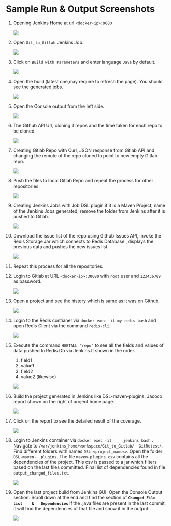 # Sample Run & Output Screenshots #

1. Opening Jenkins Home at url `<docker-ip>:9080`

	![](https://bitbucket.org/ajhave5/amrish_jhaveri_chinmay_gangal_hw1_cs540/raw/master/images/sr_1.JPG)

2.	Open `Git_to_Gitlab` Jenkins Job.
	
	![](https://bitbucket.org/ajhave5/amrish_jhaveri_chinmay_gangal_hw1_cs540/raw/master/images/sr_2.JPG)
	
3.	Click on `Build with Parameters` and enter language `Java` by default.
	
	![](https://bitbucket.org/ajhave5/amrish_jhaveri_chinmay_gangal_hw1_cs540/raw/master/images/sr_3.JPG)

4.	Open the build (latest one,may require to refresh the page). You should see 	the generated jobs.

	![](https://bitbucket.org/ajhave5/amrish_jhaveri_chinmay_gangal_hw1_cs540/raw/master/images/sr_4.JPG)

5.	Open the Console output from the left side.

	![](https://bitbucket.org/ajhave5/amrish_jhaveri_chinmay_gangal_hw1_cs540/raw/master/images/sr_5.JPG)

6.	The Github API Url, cloning 3 repos and the time taken for each repo to be 	cloned.

	![](https://bitbucket.org/ajhave5/amrish_jhaveri_chinmay_gangal_hw1_cs540/raw/master/images/sr_6.jpg)

7.	Creating Gitlab Repo with Curl, JSON response from Gitlab API and changing 	the remote of the repo cloned to point to new empty Gitlab repo.

	![](https://bitbucket.org/ajhave5/amrish_jhaveri_chinmay_gangal_hw1_cs540/raw/master/images/sr_7.jpg)

8.	Push the files to local Gitlab Repo and repeat the process for other 	repositories.

	![](https://bitbucket.org/ajhave5/amrish_jhaveri_chinmay_gangal_hw1_cs540/raw/master/images/sr_8.jpg)

9.	Creating Jenkins Jobs with Job DSL plugin if it is a Maven Project, name of 	the Jenkins Jobs generated, remove the folder from Jenkins after it is pushed 	to Gitlab.

	![](https://bitbucket.org/ajhave5/amrish_jhaveri_chinmay_gangal_hw1_cs540/raw/master/images/sr_9.jpg)

10.	Download the issue list of the repo using Github Issues API, invoke the Redis 	Storage Jar which connects to Redis Database , displays the previous data and 	pushes the new issues list.

	![](https://bitbucket.org/ajhave5/amrish_jhaveri_chinmay_gangal_hw1_cs540/raw/master/images/sr_10.jpg)

11.	 Repeat this process for all the repositories.

12.	Login to Gitlab at URL `<docker-ip>:30080` with `root` user and `123456789` 	as 	password.

	![](https://bitbucket.org/ajhave5/amrish_jhaveri_chinmay_gangal_hw1_cs540/raw/master/images/sr_12.jpg)

13.	Open a project and see the history which is same as it was on Github.

	![](https://bitbucket.org/ajhave5/amrish_jhaveri_chinmay_gangal_hw1_cs540/raw/master/images/sr_13.jpg)

14.	Login to the Redis contianer via `docker exec -it my-redis bash` and open 	Redis Client via the command `redis-cli`.

	![](https://bitbucket.org/ajhave5/amrish_jhaveri_chinmay_gangal_hw1_cs540/raw/master/images/sr_14.jpg)

15.	Execute the command `HGETALL "repo"` to see all the fields and values of data 	pushed to Redis Db via Jenkins.It shown in the order.
	1.	field1
	2.	value1
	3.	field2
	4.	value2
	(likewise)

	![](https://bitbucket.org/ajhave5/amrish_jhaveri_chinmay_gangal_hw1_cs540/raw/master/images/sr_15.jpg)

16.	Build the project generated in Jenkins like DSL-maven-plugins. Jacoco report 	shown on the right of project home page.
	
	![](https://bitbucket.org/ajhave5/amrish_jhaveri_chinmay_gangal_hw1_cs540/raw/master/images/sr_16.jpg)

17.	Click on the report to see the detailed result of the coverage.
	
	![](https://bitbucket.org/ajhave5/amrish_jhaveri_chinmay_gangal_hw1_cs540/raw/master/images/sr_17.jpg)

18.	Login to Jenkins container via `docker exec -it 	jenkins bash` . Navigate 	to `/var/jenkins_home/workspace/Git_to_Gitlab/	GitRetest/`. Find different 	folders with names `DSL-<project_names>`. Open 	the folder `DSL-maven-	plugins`. The file `maven-plugins.csv` contains all the 	dependencies of 	the project. This csv is passed to a jar which filters based 	on the last 	files committed. Final list of dependencies found in file 	`output_changed_files.txt`.

	![](https://bitbucket.org/ajhave5/amrish_jhaveri_chinmay_gangal_hw1_cs540/raw/master/images/sr_18.jpg)

19.	Open the last project build from Jenkins GUI. Open the Console Output 	section. Scroll down at the end and find the section of **`Changed File List 	& 	Dependencies`**
	If the .java files are present in the last commit, it will find the dependencies of that file and show it in the output.

	![](https://bitbucket.org/ajhave5/amrish_jhaveri_chinmay_gangal_hw1_cs540/raw/master/images/sr_19.jpg)